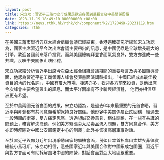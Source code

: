 ```yaml
---
layout: post
title: 宋立功：習近平三藩市之行成果是歡迎各國到華投資及中美關係回穩
date: 2023-11-19 18:49:10.000000000 +08:00
link: https://news.rthk.hk/rthk/ch/component/k2/1728498-20231119.htm
categories: rthk
---
```


在美國三藩市舉行的亞太經合組織會議已經結束，香港邁臻研究所總監宋立功認為，國家主席習近平今次出席會議主要帶出的訊息，是中國仍然是全球增長最大的引擎，歡迎各國前來落戶投資。而與美國總統拜登會面氣氛良好，雙方亦達成一些共識，反映中美關係止跌回穩。

宋立功總結分析習近平出席今次亞太經合組織會議期間的重要發言及與多國領導會面，他認為習近平在工商領導人峰會發表書面演講時指出，「中國已經成為最佳投資目的地的代名詞」，中國有廣大市場、機遇亦多，歡迎各方前來投資，是他出席今次峰會主要希望帶出的訊息，而太平洋兩岸有不少新興經濟體， 他們亦相信亞洲更有希望。

至於中美兩國元首會面的成果，宋立功認為，是過去6年來最重要的元首會晤，習近平與拜登都有共同意願希望保持良好關係。他形容中美關係屬止跌回穩，經過去一段時間的衝突，雙方痛定思痛，透過坦誠交換意見，穩住關係，在一些有共識的問題上，務實解決問題，例如美方緊張芬太尼毒品流入問題，雙方同意合作，美方亦即時解除對中國公安部鑑定中心的制裁；此外亦恢復高層軍事對話。

至於習近平與部分近年出現爭拗國家的領袖會面，例如日本首相岸田文雄與菲律賓總統小馬可斯，宋立功相信，這些國家近年與美國合作對中國形成包圍圈，習近平與對方會面可有助拆解圍堵中國的陣營，對話會面對亞太地區很重要。
